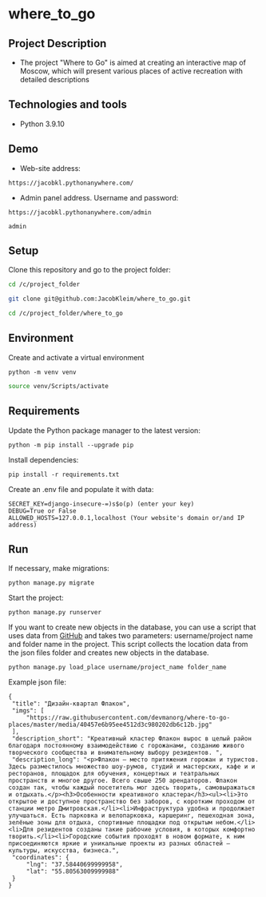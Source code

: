 # where_to_go
 

## Project Description
 - The project "Where to Go" is aimed at creating an interactive map of Moscow, which will present various places of active recreation with detailed descriptions

## Technologies and tools
 - Python 3.9.10

## Demo
 - Web-site address:
 ```
 https://jacobkl.pythonanywhere.com/
 ```
 - Admin panel address. Username and password:
 ```
 https://jacobkl.pythonanywhere.com/admin
 ```
 ```
 admin
 ```


## Setup
 Clone this repository and go to the project folder:
   ```bash
   cd /c/project_folder
   ```
   ```bash
   git clone git@github.com:JacobKleim/where_to_go.git
   ```
   ```bash
   cd /c/project_folder/where_to_go
   ```
## Environment      
 Сreate and activate a virtual environment  
   ```
   python -m venv venv
   ```
   ```bash
   source venv/Scripts/activate
   ```
## Requirements
   Update the Python package manager to the latest version:
   ```
   python -m pip install --upgrade pip
   ```
   Install dependencies:
   ```
   pip install -r requirements.txt
   ``` 
   Create an .env file and populate it with data:
   ```
   SECRET_KEY=django-insecure-=)s$o(p) (enter your key)
   DEBUG=True or False
   ALLOWED_HOSTS=127.0.0.1,localhost (Your website's domain or/and IP address)
   ```

## Run
   If necessary, make migrations:
   ```
   python manage.py migrate
   ```
   Start the project:
   ```
   python manage.py runserver
   ```

   If you want to create new objects in the database, you can use a script that uses data from [GitHub](https://github.com/) and takes two parameters: username/project name and folder name in the project. This script collects the location data from the json files folder and creates new objects in the database.
   
   ```
   python manage.py load_place username/project_name folder_name
   ```

   Example json file:
   ```
   {
    "title": "Дизайн-квартал Флакон",
    "imgs": [
        "https://raw.githubusercontent.com/devmanorg/where-to-go-places/master/media/40457e6b95ee4512d3c980202db6c12b.jpg"
    ],
    "description_short": "Креативный кластер Флакон вырос в целый район благодаря постоянному взаимодействию с горожанами, созданию живого творческого сообщества и внимательному выбору резидентов. ",
    "description_long": "<p>Флакон — место притяжения горожан и туристов. Здесь разместилось множество шоу-румов, студий и мастерских, кафе и и ресторанов, площадок для обучения, концертных и театральных пространств и многое другое. Всего свыше 250 арендаторов. Флакон создан так, чтобы каждый посетитель мог здесь творить, самовыражаться и отдыхать.</p><h3>Особенности креативного кластера</h3><ul><li>Это открытое и доступное пространство без заборов, с коротким проходом от станции метро Дмитровская.</li><li>Инфраструктура удобна и продолжает улучшаться. Есть парковка и велопарковка, каршеринг, пешеходная зона, зелёные зоны для отдыха, спортивные площадки под открытым небом.</li><li>Для резидентов созданы такие рабочие условия, в которых комфортно творить.</li><li>Городские события проходят в новом формате, к ним присоединяются яркие и уникальные проекты из разных областей — культуры, искусства, бизнеса.",
    "coordinates": {
        "lng": "37.58440699999958",
        "lat": "55.80563009999988"
    }
   }
   ```

